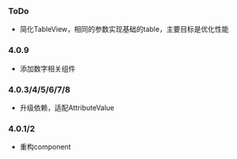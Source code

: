 ### ToDo
- 简化TableView，相同的参数实现基础的table，主要目标是优化性能

### 4.0.9
- 添加数字相关组件

### 4.0.3/4/5/6/7/8
- 升级依赖，适配AttributeValue

### 4.0.1/2
- 重构component
